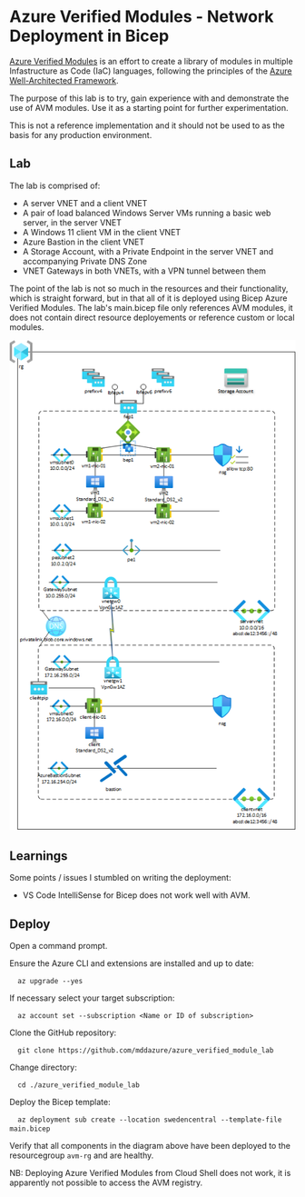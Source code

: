 # Azure Verified Modules - Network Deployment in Bicep

[Azure Verified Modules](https://azure.github.io/Azure-Verified-Modules/) is an effort to create a library of  modules in multiple Infastructure as Code (IaC) languages, following the principles of the [Azure Well-Architected Framework](https://learn.microsoft.com/en-us/azure/well-architected/). 

The purpose of this lab is to try, gain experience with and demonstrate the use of AVM modules. Use it as a starting point for further experimentation. 

This is not a reference implementation and it should not be used to as the basis for any production environment.

## Lab 

The lab is comprised of:
- A server VNET and a client VNET
- A pair of load balanced Windows Server VMs running a basic web server, in the server VNET
- A Windows 11 client VM in the client VNET
- Azure Bastion in the client VNET
- A Storage Account, with a Private Endpoint in the server VNET and accompanying Private DNS Zone
- VNET Gateways in both VNETs, with a VPN tunnel between them

The point of the lab is not so much in the resources and their functionality, which is straight forward, but in that all of it is deployed using Bicep Azure Verified Modules. The lab's main.bicep file only references AVM modules, it does not contain direct resource deployements or reference custom or local modules.


![images](/azure_verified_module_lab.png)

## Learnings

Some points / issues I stumbled on writing the deployment:

- VS Code IntelliSense for Bicep does not work well with AVM.

## Deploy

Open a command prompt.

Ensure the Azure CLI and extensions are installed and up to date:
  
      az upgrade --yes
  
If necessary select your target subscription:
  
      az account set --subscription <Name or ID of subscription>

Clone the  GitHub repository: 

      git clone https://github.com/mddazure/azure_verified_module_lab

Change directory:
  
      cd ./azure_verified_module_lab

Deploy the Bicep template:

      az deployment sub create --location swedencentral --template-file main.bicep

Verify that all components in the diagram above have been deployed to the resourcegroup `avm-rg` and are healthy. 

NB: Deploying Azure Verified Modules from Cloud Shell does not work, it is apparently not possible to access the AVM registry.